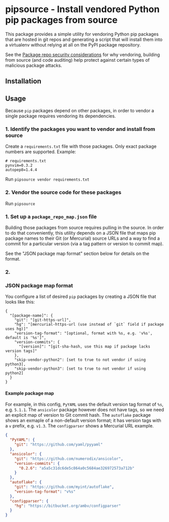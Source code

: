# pipsource - Install vendored Python pip packages from source

This package provides a simple utility for vendoring Python pip packages that are
hosted in git repos and generating a script that will install them into a
virtualenv without relying at all on the PyPI package repository.

See the [Package repo security considerations](https://github.com/draffensperger/dotfiles/blob/master/docs/package-security.md)
for why vendoring, building from source (and code auditing) help protect against
certain types of malicious package attacks.

## Installation

## Usage

Because `pip` packages depend on other packages, in order to vendor a single
package requires vendoring its dependencies.

### 1. Identify the packages you want to vendor and install from source

Create a `requirements.txt` file with those packages. Only exact package
numbers are supported. Example:

```
# requirements.txt
pynvim=0.3.2
autopep8=1.4.4
```

Run `pipsource vendor requirements.txt`

### 2. Vendor the source code for these packages

Run `pipsource`

### 1. Set up a `package_repo_map.json` file

Building those packages from source requires pulling in the source. In order to
do that conveniently, this utility depends on a JSON file that maps pip package
names to their Git (or Mercurial) source URLs and a way to find a commit for a
particular version (via a tag pattern or version to commit map).

See the "JSON package map format" section below for details on the format.

### 2. 




### JSON package map format

You configure a list of desired `pip` packages by creating a JSON file that
looks like this:

```
{
  "[package-name]": {
    "git": "[git-https-url]",
    "hg": "[mercurial-https-url (use instead of `git` field if package uses hg)]"
    "version-tag-format": "[optional, format with %s, e.g. 'v%s', default is '%s']",
    "version-commits": {
      "[version]": "[git-sha-hash, use this map if package lacks version tags]"
    },
    "skip-vendor-python2": [set to true to not vendor if using python3],
    "skip-vendor-python3": [set to true to not vendor if using python2]
  }
}
```

#### Example package map

For example, in this config, `PyYAML` uses the default version tag format of
`%s`, e.g. `5.1.1`. The `ansicolor` package however does not have tags, so we
need an explicit map of version to Git commit hash. The `autoflake` package
shows an exmaple of a non-default version format; it has version tags with a `v`
prefix, e.g. `v1.3`. The `configparser` shows a Mercurial URL example.

```json
{
  "PyYAML": {
    "git": "https://github.com/yaml/pyyaml"
  },
  "ansicolor": {
    "git": "https://github.com/numerodix/ansicolor",
    "version-commits": {
      "0.2.6": "a5a5c31dc6de5c864a0c5684ae326972573a712b"
    }
  },
  "autoflake": {
    "git": "https://github.com/myint/autoflake",
    "version-tag-format": "v%s"
  },
  "configparser": {
    "hg": "https://bitbucket.org/ambv/configparser"
  }
}
```
